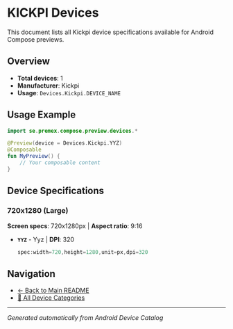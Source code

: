 # KICKPI Devices

This document lists all Kickpi device specifications available for Android Compose previews.

## Overview

- **Total devices**: 1
- **Manufacturer**: Kickpi
- **Usage**: `Devices.Kickpi.DEVICE_NAME`

## Usage Example

```kotlin
import se.premex.compose.preview.devices.*

@Preview(device = Devices.Kickpi.YYZ)
@Composable
fun MyPreview() {
    // Your composable content
}
```

## Device Specifications

### 720x1280 (Large)

**Screen specs**: 720x1280px | **Aspect ratio**: 9:16

- **`YYZ`** - Yyz | **DPI**: 320
  ```kotlin
  spec:width=720,height=1280,unit=px,dpi=320
  ```

## Navigation

- [← Back to Main README](../../README.md)
- [📱 All Device Categories](../README.md)

---
*Generated automatically from Android Device Catalog*
